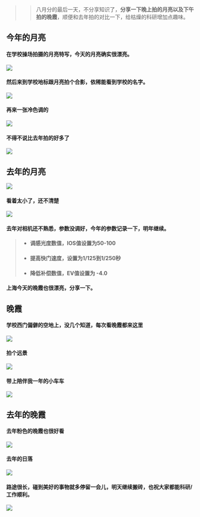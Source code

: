 >>八月分的最后一天，不分享知识了，**分享一下晚上拍的月亮以及下午拍的晚霞**，顺便和去年拍的对比一下，给枯燥的科研增加点趣味。

## 今年的月亮

#### 在学校操场拍摄的月亮特写，今天的月亮确实很漂亮。

![](https://files.mdnice.com/user/23696/9d297673-8308-456b-89b2-5c2fe46834f5.png)

#### 然后来到学校地标跟月亮拍个合影，依稀能看到学校的名字。

![](https://files.mdnice.com/user/23696/97901a81-9e34-4e92-b5c2-e69681118d81.png)

#### 再来一张冷色调的

![](https://files.mdnice.com/user/23696/66d7da11-4002-40a5-8314-f531f8d53e3a.png)

#### 不得不说比去年拍的好多了

![](https://files.mdnice.com/user/23696/3f5e6d02-0c81-46ac-a3b9-f64e1a98d3d3.png)

## 去年的月亮

![](https://files.mdnice.com/user/23696/a829a6af-e9ea-44db-a58f-2111ab02cf1a.png)

#### 看着太小了，还不清楚

![](https://files.mdnice.com/user/23696/8867a8cb-4c1d-43d1-b807-511fc375c270.png)

#### 去年对相机还不熟悉，参数没调好，今年的参数记录一下，明年继续。

> - #### 调感光度数值，**IOS值设置为50-100**
> - #### 提高快门速度，**设置为1/125到1/250秒**
> - #### 降低补偿数值，**EV值设置为 -4.0**


#### 上海今天的晚霞也很漂亮，分享一下。

## 晚霞

#### 学校西门偏僻的空地上，没几个知道，每次看晚霞都来这里
![](https://files.mdnice.com/user/23696/9197d5d5-77fc-4642-bee6-19a7706fa2cf.png)

#### 拍个远景

![](https://files.mdnice.com/user/23696/bd7d7fcd-1e9a-4be4-8465-34f15b1ad4a4.png)

#### 带上陪伴我一年的小车车

![](https://files.mdnice.com/user/23696/c730779d-a5f7-4f6d-82e7-3f5567fdfb23.png)

####


## 去年的晚霞

#### 去年粉色的晚霞也很好看
![](https://files.mdnice.com/user/23696/f43aa120-4e58-491e-ae6e-05cbcdf7603a.png)

#### 去年的日落

![](https://files.mdnice.com/user/23696/faf74509-8712-47f8-ac74-f2b5838209c0.png)

#### 路途很长，碰到美好的事物就多停留一会儿，明天继续搬砖，也祝大家都能科研/工作顺利。

![](https://files.mdnice.com/user/23696/1e361c3c-830b-4c26-bdee-d5e5eb153596.png)



